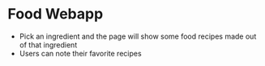 # Food Webapp

- Pick an ingredient and the page will show some food recipes made out of that ingredient
- Users can note their favorite recipes
